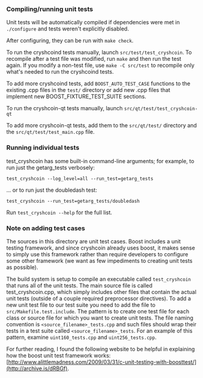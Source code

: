 ### Compiling/running unit tests

Unit tests will be automatically compiled if dependencies were met in `./configure`
and tests weren't explicitly disabled.

After configuring, they can be run with `make check`.

To run the cryshcoind tests manually, launch `src/test/test_cryshcoin`. To recompile
after a test file was modified, run `make` and then run the test again. If you
modify a non-test file, use `make -C src/test` to recompile only what's needed
to run the cryshcoind tests.

To add more cryshcoind tests, add `BOOST_AUTO_TEST_CASE` functions to the existing
.cpp files in the `test/` directory or add new .cpp files that
implement new BOOST_FIXTURE_TEST_SUITE sections.

To run the cryshcoin-qt tests manually, launch `src/qt/test/test_cryshcoin-qt`

To add more cryshcoin-qt tests, add them to the `src/qt/test/` directory and
the `src/qt/test/test_main.cpp` file.

### Running individual tests

test_cryshcoin has some built-in command-line arguments; for
example, to run just the getarg_tests verbosely:

    test_cryshcoin --log_level=all --run_test=getarg_tests

... or to run just the doubledash test:

    test_cryshcoin --run_test=getarg_tests/doubledash

Run `test_cryshcoin --help` for the full list.

### Note on adding test cases

The sources in this directory are unit test cases.  Boost includes a
unit testing framework, and since cryshcoin already uses boost, it makes
sense to simply use this framework rather than require developers to
configure some other framework (we want as few impediments to creating
unit tests as possible).

The build system is setup to compile an executable called `test_cryshcoin`
that runs all of the unit tests.  The main source file is called
test_cryshcoin.cpp, which simply includes other files that contain the
actual unit tests (outside of a couple required preprocessor
directives). To add a new unit test file to our test suite you need
to add the file to `src/Makefile.test.include`. The pattern is to
create one test file for each class or source file for which you want
to create unit tests.  The file naming convention is
`<source_filename>_tests.cpp` and such files should wrap their tests
in a test suite called `<source_filename>_tests`.  For an example of
this pattern, examine `uint160_tests.cpp` and `uint256_tests.cpp`.

For further reading, I found the following website to be helpful in
explaining how the boost unit test framework works:
[http://www.alittlemadness.com/2009/03/31/c-unit-testing-with-boosttest/](http://archive.is/dRBGf).
